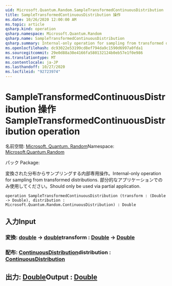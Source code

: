 ```yaml
---
uid: Microsoft.Quantum.Random.SampleTransformedContinuousDistribution
title: SampleTransformedContinuousDistribution 操作
ms.date: 10/26/2020 12:00:00 AM
ms.topic: article
qsharp.kind: operation
qsharp.namespace: Microsoft.Quantum.Random
qsharp.name: SampleTransformedContinuousDistribution
qsharp.summary: Internal-only operation for sampling from transformed distributions. Should only be used via partial application.
ms.openlocfilehash: dc93022e53199cd8ef794da9c1590d6997a0fda1
ms.sourcegitcommit: 29e0d88a30e4166fa580132124b0eb57e1f0e986
ms.translationtype: MT
ms.contentlocale: ja-JP
ms.lasthandoff: 10/27/2020
ms.locfileid: "92723974"
---
```

# <a name="sampletransformedcontinuousdistribution-operation"></a><span data-ttu-id="a9a01-102">SampleTransformedContinuousDistribution 操作</span><span class="sxs-lookup"><span data-stu-id="a9a01-102">SampleTransformedContinuousDistribution operation</span></span>

<span data-ttu-id="a9a01-103">名前空間: [Microsoft. Quantum. Random](xref:Microsoft.Quantum.Random)</span><span class="sxs-lookup"><span data-stu-id="a9a01-103">Namespace: [Microsoft.Quantum.Random](xref:Microsoft.Quantum.Random)</span></span>

<span data-ttu-id="a9a01-104">パック [](https://nuget.org/packages/)</span><span class="sxs-lookup"><span data-stu-id="a9a01-104">Package: [](https://nuget.org/packages/)</span></span>


<span data-ttu-id="a9a01-105">変換された分布からサンプリングする内部専用操作。</span><span class="sxs-lookup"><span data-stu-id="a9a01-105">Internal-only operation for sampling from transformed distributions.</span></span>
<span data-ttu-id="a9a01-106">部分的なアプリケーションでのみ使用してください。</span><span class="sxs-lookup"><span data-stu-id="a9a01-106">Should only be used via partial application.</span></span>

```qsharp
operation SampleTransformedContinuousDistribution (transform : (Double -> Double), distribution : Microsoft.Quantum.Random.ContinuousDistribution) : Double
```


## <a name="input"></a><span data-ttu-id="a9a01-107">入力</span><span class="sxs-lookup"><span data-stu-id="a9a01-107">Input</span></span>

### <a name="transform--double---double"></a><span data-ttu-id="a9a01-108">変換: [double](xref:microsoft.quantum.lang-ref.double) -> [double](xref:microsoft.quantum.lang-ref.double)</span><span class="sxs-lookup"><span data-stu-id="a9a01-108">transform : [Double](xref:microsoft.quantum.lang-ref.double) -> [Double](xref:microsoft.quantum.lang-ref.double)</span></span>




### <a name="distribution--continuousdistribution"></a><span data-ttu-id="a9a01-109">配布: [ContinuousDistribution](xref:Microsoft.Quantum.Random.ContinuousDistribution)</span><span class="sxs-lookup"><span data-stu-id="a9a01-109">distribution : [ContinuousDistribution](xref:Microsoft.Quantum.Random.ContinuousDistribution)</span></span>





## <a name="output--double"></a><span data-ttu-id="a9a01-110">出力: [Double](xref:microsoft.quantum.lang-ref.double)</span><span class="sxs-lookup"><span data-stu-id="a9a01-110">Output : [Double](xref:microsoft.quantum.lang-ref.double)</span></span>

